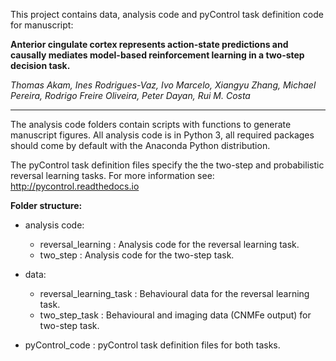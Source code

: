 This project contains data, analysis code and pyControl task definition code for manuscript:

**Anterior cingulate cortex represents action-state predictions and causally mediates model-based reinforcement learning in a two-step decision task.**

*Thomas Akam, Ines Rodrigues-Vaz, Ivo Marcelo, Xiangyu Zhang, Michael Pereira, Rodrigo Freire Oliveira, Peter Dayan, Rui M. Costa*

---

The analysis code folders contain scripts with functions to generate manuscript figures.  All analysis code is in Python 3, all required packages should come by default with the Anaconda Python distribution.

The pyControl task definition files specify the the two-step and probabilistic reversal learning tasks. For more information see: <http://pycontrol.readthedocs.io>

**Folder structure:**

- analysis code:
  
  - reversal_learning          :  Analysis code for the reversal learning task.
  - two_step                         : Analysis code for the two-step task.
  
- data: 

  - reversal_learning_task :  Behavioural data for the reversal learning task.
  - two_step_task                :  Behavioural and imaging data (CNMFe output) for two-step task.

- pyControl_code                     : pyControl task definition files for both tasks.   

  

